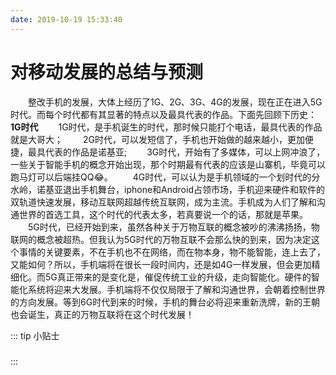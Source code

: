 ```yaml
---
date: 2019-10-19 15:33:40
---
```

# 对移动发展的总结与预测
&emsp;&emsp;整改手机的发展，大体上经历了1G、2G、3G、4G的发展，现在正在进入5G时代。而每个时代都有其显著的特点以及最具代表的作品。下面先回顾下历史：
**1G时代**
&emsp;&emsp;1G时代，是手机诞生的时代，那时候只能打个电话，最具代表的作品就是大哥大；
&emsp;&emsp;2G时代，可以发短信了，手机也开始做的越来越小，更加便捷，最具代表的作品是诺基亚;
&emsp;&emsp;3G时代，开始有了多媒体，可以上网冲浪了，一些关于智能手机的概念开始出现，那个时期最有代表的应该是山寨机，毕竟可以跑马灯可以后端挂QQ😂。
&emsp;&emsp;4G时代，可以认为是手机领域的一个划时代的分水岭，诺基亚退出手机舞台，iphone和Android占领市场，手机迎来硬件和软件的双轨道快速发展，移动互联网超越传统互联网，成为主流。手机成为人们了解和沟通世界的首选工具，这个时代的代表太多，若真要说一个的话，那就是苹果。
&emsp;&emsp;5G时代，已经开始到来，虽然各种关于万物互联的概念被吵的沸沸扬扬，物联网的概念被超热。但我认为5G时代的万物互联不会那么快的到来，因为决定这个事情的关键要素，不在手机也不在网络，而在物本身，物不能智能，连上去了，又能如何？所以，手机端将在很长一段时间内，还是如4G一样发展，但会更加精细化。而5G真正带来的是变化是，催促传统工业的升级，走向智能化。硬件的智能化系统将迎来大发展。手机端将不仅仅局限于了解和沟通世界，会朝着控制世界的方向发展。等到6G时代到来的时候，手机的舞台必将迎来重新洗牌，新的王朝也会诞生，真正的万物互联将在这个时代发展！


::: tip 小贴士
##### 
:::

